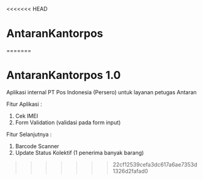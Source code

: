 <<<<<<< HEAD
# AntaranKantorpos
=======
# AntaranKantorpos 1.0

Aplikasi internal PT Pos Indonesia (Persero) untuk layanan petugas Antaran  

Fitur Aplikasi :  
1. Cek IMEI  
2. Form Validation (validasi pada form input)  

Fitur Selanjutnya :  
1. Barcode Scanner  
2. Update Status Kolektif (1 penerima banyak barang)  
>>>>>>> 22cf12539cefa3dc617a6ae7353d1326d2fafad0

